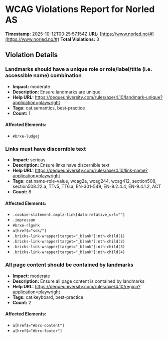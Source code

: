 # WCAG Violations Report for Norled AS

**Timestamp:** 2025-10-12T00:25:57.154Z
**URL:** [https://www.norled.no/#](https://www.norled.no/#)
**Total Violations:** 3

## Violation Details

### Landmarks should have a unique role or role/label/title (i.e. accessible name) combination

- **Impact:** moderate
- **Description:** Ensure landmarks are unique
- **Help URL:** https://dequeuniversity.com/rules/axe/4.10/landmark-unique?application=playwright
- **Tags:** cat.semantics, best-practice
- **Count:** 1

#### Affected Elements:

- `#brxe-ludgej`

### Links must have discernible text

- **Impact:** serious
- **Description:** Ensure links have discernible text
- **Help URL:** https://dequeuniversity.com/rules/axe/4.10/link-name?application=playwright
- **Tags:** cat.name-role-value, wcag2a, wcag244, wcag412, section508, section508.22.a, TTv5, TT6.a, EN-301-549, EN-9.2.4.4, EN-9.4.1.2, ACT
- **Count:** 8

#### Affected Elements:

- `.cookie-statement.cmplz-link[data-relative_url=""]`
- `.impressum`
- `#brxe-rlgvhk`
- `a[href$="sok/"]`
- `.bricks-link-wrapper[target="_blank"]:nth-child(1)`
- `.bricks-link-wrapper[target="_blank"]:nth-child(2)`
- `.bricks-link-wrapper[target="_blank"]:nth-child(3)`
- `.bricks-link-wrapper[target="_blank"]:nth-child(4)`

### All page content should be contained by landmarks

- **Impact:** moderate
- **Description:** Ensure all page content is contained by landmarks
- **Help URL:** https://dequeuniversity.com/rules/axe/4.10/region?application=playwright
- **Tags:** cat.keyboard, best-practice
- **Count:** 2

#### Affected Elements:

- `a[href$="#brx-content"]`
- `a[href$="#brx-footer"]`
